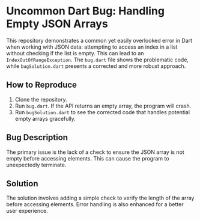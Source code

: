 # Uncommon Dart Bug: Handling Empty JSON Arrays

This repository demonstrates a common yet easily overlooked error in Dart when working with JSON data: attempting to access an index in a list without checking if the list is empty. This can lead to an `IndexOutOfRangeException`. The `bug.dart` file shows the problematic code, while `bugSolution.dart` presents a corrected and more robust approach.

## How to Reproduce

1. Clone the repository.
2. Run `bug.dart`.  If the API returns an empty array, the program will crash.
3. Run `bugSolution.dart` to see the corrected code that handles potential empty arrays gracefully.

## Bug Description

The primary issue is the lack of a check to ensure the JSON array is not empty before accessing elements. This can cause the program to unexpectedly terminate. 

## Solution

The solution involves adding a simple check to verify the length of the array before accessing elements.  Error handling is also enhanced for a better user experience.